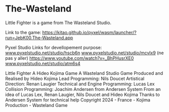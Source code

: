 # The-Wasteland
Little Fighter is a game from The Wasteland Studio.

Link to the game: https://kitao.github.io/pyxel/wasm/launcher/?run=JebK00.The-Wasteland.app

Pyxel Studio Links for devellopement purpose:
www.pyxelstudio.net/studio/hscb6n
www.pyxelstudio.net/studio/mcvlx9 (ne pas y aller)
https://www.youtube.com/watch?v=_BhPHusrXE0
www.pyxelstudio.net/studio/atm6s4

Little Fighter
A Hideo Kojima Game
A Wasteland Studio Game
Produced and Realised by Hideo Kojima
Lead Programming: Nils Doucet
Artistical Direction: Renan Laugier
Technical and Engine Programming: Lucas Lex
Collision Programming: Joachim Andersen from Andersen System
From an idea of Lucas Lex, Renan Laugier, Nils Doucet and Hideo Kojima
Thanks to Andersen System for technical help
Copyright 2024 - France - Kojima Production - Wasteland Game
